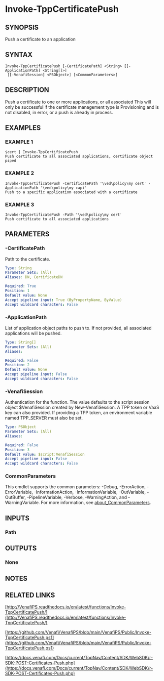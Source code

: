 # Invoke-TppCertificatePush

## SYNOPSIS
Push a certificate to an application

## SYNTAX

```
Invoke-TppCertificatePush [-CertificatePath] <String> [[-ApplicationPath] <String[]>]
 [[-VenafiSession] <PSObject>] [<CommonParameters>]
```

## DESCRIPTION
Push a certificate to one or more applications, or all associated
This will only be successful if the certificate management type is Provisioning and is not disabled, in error, or a push is already in process.

## EXAMPLES

### EXAMPLE 1
```
$cert | Invoke-TppCertificatePush
Push certificate to all associated applications, certificate object piped
```

### EXAMPLE 2
```
Invoke-TppCertificatePush -CertificatePath '\ved\policy\my cert' -ApplicationPath '\ved\policy\my capi'
Push to a specific application associated with a certificate
```

### EXAMPLE 3
```
Invoke-TppCertificatePush -Path '\ved\policy\my cert'
Push certificate to all associated applications
```

## PARAMETERS

### -CertificatePath
Path to the certificate.

```yaml
Type: String
Parameter Sets: (All)
Aliases: DN, CertificateDN

Required: True
Position: 1
Default value: None
Accept pipeline input: True (ByPropertyName, ByValue)
Accept wildcard characters: False
```

### -ApplicationPath
List of application object paths to push to.
If not provided, all associated applications will be pushed.

```yaml
Type: String[]
Parameter Sets: (All)
Aliases:

Required: False
Position: 2
Default value: None
Accept pipeline input: False
Accept wildcard characters: False
```

### -VenafiSession
Authentication for the function.
The value defaults to the script session object $VenafiSession created by New-VenafiSession.
A TPP token or VaaS key can also provided.
If providing a TPP token, an environment variable named TPP_SERVER must also be set.

```yaml
Type: PSObject
Parameter Sets: (All)
Aliases:

Required: False
Position: 3
Default value: $script:VenafiSession
Accept pipeline input: False
Accept wildcard characters: False
```

### CommonParameters
This cmdlet supports the common parameters: -Debug, -ErrorAction, -ErrorVariable, -InformationAction, -InformationVariable, -OutVariable, -OutBuffer, -PipelineVariable, -Verbose, -WarningAction, and -WarningVariable. For more information, see [about_CommonParameters](http://go.microsoft.com/fwlink/?LinkID=113216).

## INPUTS

### Path
## OUTPUTS

### None
## NOTES

## RELATED LINKS

[http://VenafiPS.readthedocs.io/en/latest/functions/Invoke-TppCertificatePush/](http://VenafiPS.readthedocs.io/en/latest/functions/Invoke-TppCertificatePush/)

[https://github.com/Venafi/VenafiPS/blob/main/VenafiPS/Public/Invoke-TppCertificatePush.ps1](https://github.com/Venafi/VenafiPS/blob/main/VenafiPS/Public/Invoke-TppCertificatePush.ps1)

[https://docs.venafi.com/Docs/current/TopNav/Content/SDK/WebSDK/r-SDK-POST-Certificates-Push.php](https://docs.venafi.com/Docs/current/TopNav/Content/SDK/WebSDK/r-SDK-POST-Certificates-Push.php)

